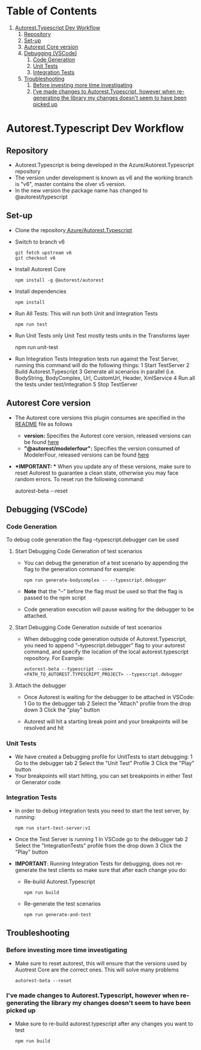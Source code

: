 
# Table of Contents

1.  [Autorest.Typescript Dev Workflow](#org9754a77)
    1.  [Repository](#org38012c9)
    2.  [Set-up](#org422658b)
    3.  [Autorest Core version](#orgfd864b4)
    4.  [Debugging (VSCode)](#orgf583807)
        1.  [Code Generation](#orgd6903ff)
        2.  [Unit Tests](#org1fee673)
        3.  [Integration Tests](#orgb632069)
    5.  [Troubleshooting](#orgbd557ae)
        1.  [Before investing more time investigating](#org70e1598)
        2.  [I've made changes to Autorest.Typescript, however when re-generating the library my changes doesn't seem to have been picked up](#orge680821)


<a id="org9754a77"></a>

# Autorest.Typescript Dev Workflow


<a id="org38012c9"></a>

## Repository

-   Autorest.Typescript is being developed in the Azure/Autorest.Typescript repository
-   The version under development is known as v6 and the working branch is "v6", master contains the olver v5 version.
-   In the new version the package name has changed to @autorest/typescript


<a id="org422658b"></a>

## Set-up

-   Clone the repository[ Azure/Autorest.Typescript](https://github.com/Azure/autorest.typescript.git)
-   Switch to branch v6
    
        git fetch upstream v6
        git checkout v6

-   Install Autorest Core
    
        npm install -g @autorest/autorest

-   Install dependencies
    
        npm install

-   Run All Tests:
    This will run both Unit and Integration Tests
    
        npm run test

-   Run Unit Tests only
    Unit Test mostly tests units in the Transforms layer

    npm run unit-test

-   Run Integration Tests
    Integration tests run against the Test Server, running this command will do the following things:
      1 Start TestServer
      2 Build Autorest.Typescript
      3 Generate all scenarios in parallel (i.e. BodyString, BodyComplex, Url, CustomUrl, Header, XmlService
      4 Run all the tests under test/integration
      5 Stop TestServer


<a id="orgfd864b4"></a>

## Autorest Core version

-   The Autorest core versions this plugin consumes are specified in the [README](https://github.com/Azure/autorest.typescript/blob/v6/README.md) file as follows 
    -   **version:** Specifies the Autorest core version, released versions can be found [here](https://github.com/Azure/autorest/releases)
    -   **"@autorest/modelerfour":** Specifies the version consumed of ModelerFour, released versions can be found [here](https://github.com/Azure/autorest.modelerfour/releases)
-   **\*IMPORTANT: \*** When you update any of these versions, make sure to reset Autorest to guarantee a clean state, otherwise you may face random errors. To reset run the following command:

    autorest-beta --reset


<a id="orgf583807"></a>

## Debugging (VSCode)


<a id="orgd6903ff"></a>

### Code Generation

To debug code generation the flag &#x2013;typescript.debugger can be used

1.  Start Debugging Code Generation of test scenarios

    -   You can debug the generation of a test scenario by appending the flag to the generation command for example:
        
            npm run generate-bodycomplex -- --typescript.debugger
    
    -   ****Note**** that the "&#x2013;" before the flag must be used so that the flag is passed to the npm script
    -   Code generation execution will pause waiting for the debugger to be attached.

2.  Start Debugging Code Generation outside of test scenarios

    -   When debugging code generation outside of Autorest.Typescript, you need to append "&#x2013;typescript.debugger" flag to your autorest command, and specify the location of the local autorest.typescript repository. For Example:
        
            autorest-beta --typescript --use=<PATH_TO_AUTOREST.TYPESCRIPT_PROJECT> --typescript.debugger

3.  Attach the debugger

    -   Once Autorest is waiting for the debugger to be attached in VSCode:
        1 Go to the debugger tab
        2 Select the "Attach" profile from the drop down
        3 Click the "play" button
    
    -   Autorest will hit a starting break point and your breakpoints will be resolved and hit


<a id="org1fee673"></a>

### Unit Tests

-   We have created a Debugging profile for UnitTests to start debugging:
    1 Go to the debugger tab
    2 Select the "Unit Test" Profile
    3 Click the "Play" button
-   Your breakpoints will start hitting, you can set breakpoints in either Test or Generator code


<a id="orgb632069"></a>

### Integration Tests

-   In order to debug integration tests you need to start the test server, by running:
    
        npm run start-test-server:v1
-   Once the Test Server is running
    1 In VSCode go to the debugger tab
    2 Select the "IntegrationTests" profile from the drop down
    3 Click the "Play" button

-   ******IMPORTANT******: Running Integration Tests for debugging, does not re-generate the test clients so make sure that after each change you do:
    -   Re-build Autorest.Typescript
        
            npm run build
    -   Re-generate the test scenarios
        
            npm run generate-and-test


<a id="orgbd557ae"></a>

## Troubleshooting


<a id="org70e1598"></a>

### Before investing more time investigating

-   Make sure to reset autorest, this will ensure that the versions used by Auotrest Core are the correct ones. This will solve many problems
    
        autorest-beta --reset


<a id="orge680821"></a>

### I've made changes to Autorest.Typescript, however when re-generating the library my changes doesn't seem to have been picked up

-   Make sure to re-build autorest.typescript after any changes you want to test
    
        npm run build

